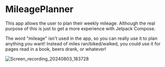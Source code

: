 # MileagePlanner

This app allows the user to plan their weekly mileage. Although the real purpose of this is just to get a more experience with Jetpack Compose.

The word "mileage" isn't used in the app, so you can really use it to plan anything you want! Instead of miles ran/biked/walked, you could use it for pages read in a book, beers drank, or whatever!

![Screen_recording_20240803_183728](https://github.com/user-attachments/assets/e84ab561-9a26-471b-90fe-bf5aedc9b07e)
